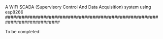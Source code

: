 A WiFi SCADA (Supervisory Control And Data Acquisition) system using esp8266
############################################################################

To be completed


